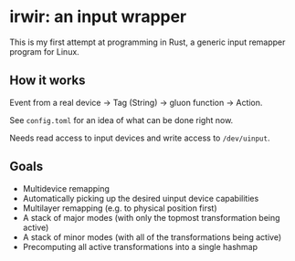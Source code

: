 # irwir: an input wrapper

This is my first attempt at programming in Rust,
a generic input remapper program for Linux.


## How it works

Event from a real device -> Tag (String) -> gluon function -> Action.

See `config.toml` for an idea of what can be done right now.

Needs read access to input devices and write access to `/dev/uinput`.


## Goals

* Multidevice remapping
* Automatically picking up the desired uinput device capabilities
* Multilayer remapping (e.g. to physical position first)
* A stack of major modes (with only the topmost transformation being active)
* A stack of minor modes (with all of the transformations being active)
* Precomputing all active transformations into a single hashmap
